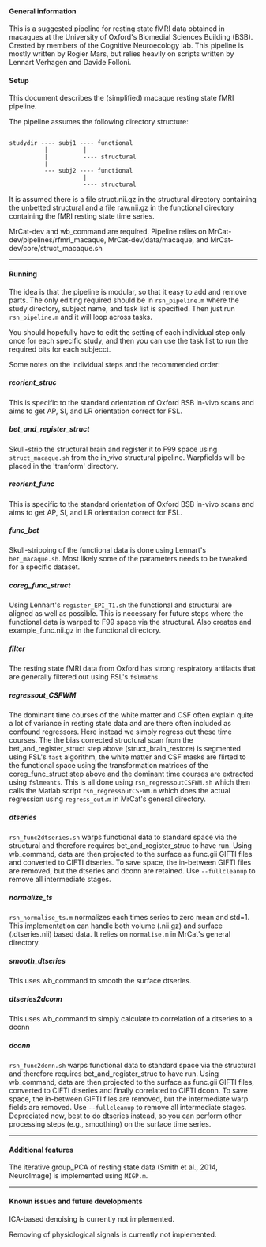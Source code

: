 #### General information

This is a suggested pipeline for resting state fMRI data obtained in macaques at the University of Oxford's Biomedial Sciences Building (BSB). Created by members of the Cognitive Neuroecology lab. This pipeline is mostly written by Rogier Mars, but relies heavily on scripts written by Lennart Verhagen and Davide Folloni.

#### Setup

This document describes the (simplified) macaque resting state fMRI pipeline.

The pipeline assumes the following directory structure:

<pre><code>
studydir ---- subj1 ---- functional
		  |		 	 |
		  |		 	 ---- structural
		  |
		  --- subj2 ---- functional		 
		  		 	 |
		  			 ---- structural
</code></pre>

It is assumed there is a file struct.nii.gz in the structural directory containing the unbetted structural and a file raw.nii.gz in the functional directory containing the fMRI resting state time series.

MrCat-dev and wb_command are required. Pipeline relies on MrCat-dev/pipelines/rfmri_macaque, MrCat-dev/data/macaque, and MrCat-dev/core/struct_macaque.sh

---
#### Running

The idea is that the pipeline is modular, so that it easy to add and remove parts. The only editing required should be in `rsn_pipeline.m` where the study directory, subject name, and task list is specified. Then just run `rsn_pipeline.m` and it will loop across tasks.

You should hopefully have to edit the setting of each individual step only once for each specific study, and then you can use the task list to run the required bits for each subjecct.

Some notes on the individual steps and the recommended order:

##### reorient_struc

This is specific to the standard orientation of Oxford BSB in-vivo scans and aims to get AP, SI, and LR orientation correct for FSL.

##### bet_and_register_struct

Skull-strip the structural brain and register it to F99 space using `struct_macaque.sh` from the in_vivo structural pipeline. Warpfields will be placed in the 'tranform' directory.

##### reorient_func

This is specific to the standard orientation of Oxford BSB in-vivo scans and aims to get AP, SI, and LR orientation correct for FSL.

##### func_bet

Skull-stripping of the functional data is done using Lennart's `bet_macaque.sh`. Most likely some of the parameters needs to be tweaked for a specific dataset.

##### coreg_func_struct

Using Lennart's `register_EPI_T1.sh` the functional and structural are aligned as well as possible. This is necessary for future steps where the functional data is warped to F99 space via the structural. Also creates and example_func.nii.gz in the functional directory.

##### filter

The resting state fMRI data from Oxford has strong respiratory artifacts that are generally filtered out using FSL's `fslmaths`.

##### regressout_CSFWM

The dominant time courses of the white matter and CSF often explain quite a lot of variance in resting state data and are there often included as confound regressors. Here instead we simply regress out these time courses. The the bias corrected structural scan from the bet_and_register_struct step above (struct_brain_restore) is segmented using FSL's `fast` algorithm, the white matter and CSF masks are flirted to the functional space using the transformation matrices of the coreg_func_struct step above and the dominant time courses are extracted using `fslmeants`. This is all done using `rsn_regressoutCSFWM.sh` which then calls the Matlab script `rsn_regressoutCSFWM.m` which does the actual regression using `regress_out.m` in MrCat's general directory.

##### dtseries

`rsn_func2dtseries.sh` warps functional data to standard space via the structural and therefore requires bet_and_register_struc to have run. Using wb_command, data are then projected to the surface as func.gii GIFTI files and converted to CIFTI dtseries. To save space, the in-between GIFTI files are removed, but the dtseries and dconn are retained. Use `--fullcleanup` to remove all intermediate stages.

##### normalize_ts

`rsn_normalise_ts.m` normalizes each times series to zero mean and std=1. This implementation can handle both volume (.nii.gz) and surface (.dtseries.nii) based data. It relies on `normalise.m` in MrCat's general directory.

##### smooth_dtseries

This uses wb_command to smooth the surface dtseries.

##### dtseries2dconn

This uses wb_command to simply calculate to correlation of a dtseries to a dconn

##### dconn

`rsn_func2donn.sh` warps functional data to standard space via the structural and therefore requires bet_and_register_struc to have run. Using wb_command, data are then projected to the surface as func.gii GIFTI files, converted to CIFTI dtseries and finally correlated to CIFTI dconn. To save space, the in-between GIFTI files are removed, but the intermediate warp fields are removed. Use `--fullcleanup` to remove all intermediate stages. Depreciated now, best to do dtseries instead, so you can perform other processing steps (e.g., smoothing) on the surface time series.

---
#### Additional features

The iterative group_PCA of resting state data (Smith et al., 2014, NeuroImage) is implemented using `MIGP.m`.

---

#### Known issues and future developments

ICA-based denoising is currently not implemented.

Removing of physiological signals is currently not implemented.
